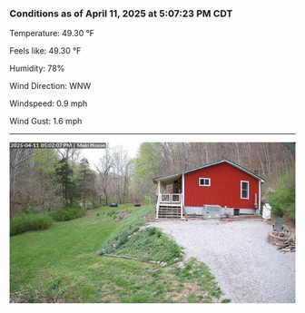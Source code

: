 ### Conditions as of April 11, 2025 at 5:07:23 PM CDT 

Temperature: 49.30 &deg;F

Feels like: 49.30 &deg;F

Humidity: 78%

Wind Direction: WNW

Windspeed: 0.9 mph

Wind Gust: 1.6 mph

---

<img src="./images/latest.jpeg"/>

